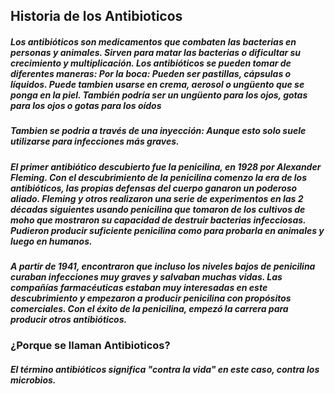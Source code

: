 ## Historia de los Antibioticos
##### Los antibióticos son medicamentos que combaten las bacterias en personas y animales. Sirven para matar las bacterias o dificultar su crecimiento y multiplicación. Los antibióticos se pueden tomar de diferentes maneras: Por la boca: Pueden ser pastillas, cápsulas o líquidos. Puede tambien usarse en crema, aerosol o ungüento que se ponga en la piel. También podría ser un ungüento para los ojos, gotas para los ojos o gotas para los oídos
##### Tambien se podria a través de una inyección: Aunque esto solo suele utilizarse para infecciones más graves.
##### El primer antibiótico descubierto fue la penicilina, en 1928 por Alexander Fleming. Con el descubrimiento de la penicilina comenzo la era de los antibióticos, las propias defensas del cuerpo ganaron un poderoso aliado. Fleming y otros realizaron una serie de experimentos en las 2 décadas siguientes usando penicilina que tomaron de los cultivos de moho que mostraron su capacidad de destruir bacterias infecciosas. Pudieron producir suficiente penicilina como para probarla en animales y luego en humanos.
##### A partir de 1941, encontraron que incluso los niveles bajos de penicilina curaban infecciones muy graves y salvaban muchas vidas. Las compañías farmacéuticas estaban muy interesadas en este descubrimiento y empezaron a producir penicilina con propósitos comerciales. Con el éxito de la penicilina, empezó la carrera para producir otros antibióticos.
### ¿Porque se llaman Antibioticos?
##### El término antibióticos significa "contra la vida" en este caso, contra los microbios.
